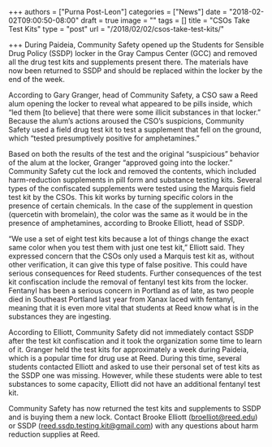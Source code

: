 +++
authors = ["Purna Post-Leon"]
categories = ["News"]
date = "2018-02-02T09:00:50-08:00"
draft = true
image = ""
tags = []
title = "CSOs Take Test Kits"
type = "post"
url = "/2018/02/02/csos-take-test-kits/"

+++
During Paideia, Community Safety opened up the Students for Sensible Drug Policy (SSDP) locker in the Gray Campus Center (GCC) and removed all the drug test kits and supplements present there. The materials have now been returned to SSDP and should be replaced within the locker by the end of the week.

According to Gary Granger, head of Community Safety, a CSO saw a Reed alum opening the locker to reveal what appeared to be pills inside, which “led them \[to believe\] that there were some illicit substances in that locker.” Because the alum’s actions aroused the CSO’s suspicions, Community Safety used a field drug test kit to test a supplement that fell on the ground, which “tested presumptively positive for amphetamines.” 

Based on both the results of the test and the original “suspicious” behavior of the alum at the locker, Granger “approved going into the locker.” Community Safety cut the lock and removed the contents, which included harm-reduction supplements in pill form and substance testing kits. Several types of the confiscated supplements were tested using the Marquis field test kit by the CSOs. This kit works by turning specific colors in the presence of certain chemicals. In the case of the supplement in question (quercetin with bromelain), the color was the same as it would be in the presence of amphetamines, according to Brooke Elliott, head of SSDP.

“We use a set of eight test kits because a lot of things change the exact same color when you test them with just one test kit,” Elliott said. They expressed concern that the CSOs only used a Marquis test kit as, without other verification, it can give this type of false positive. This could have serious consequences for Reed students. Further consequences of the test kit confiscation include the removal of fentanyl test kits from the locker. Fentanyl has been a serious concern in Portland as of late, as two people died in Southeast Portland last year from Xanax laced with fentanyl, meaning that it is even more vital that students at Reed know what is in the substances they are ingesting. 

According to Elliott, Community Safety did not immediately contact SSDP after the test kit confiscation and it took the organization some time to learn of it. Granger held the test kits for approximately a week during Paideia, which is a popular time for drug use at Reed. During this time, several students contacted Elliott and asked to use their personal set of test kits as the SSDP one was missing. However, while these students were able to test substances to some capacity, Elliott did not have an additional fentanyl test kit. 

Community Safety has now returned the test kits and supplements to SSDP and is buying them a new lock. Contact Brooke Elliott (broelliot@reed.edu) or SSDP (reed.ssdp.testing.kit@gmail.com) with any questions about harm reduction supplies at Reed.